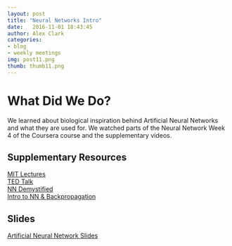 ```yaml
---
layout: post
title: "Neural Networks Intro"
date: 	2016-11-01 18:43:45
author: Alex Clark
categories:
- blog
- weekly meetings
img: post11.png
thumb: thumb11.png
---
```


# What Did We Do?

We learned about biological inspiration behind Artificial Neural Networks and what they are used for. We watched parts of the Neural Network Week 4 of the Coursera course and the supplementary videos.

## Supplementary Resources

[MIT Lectures](https://www.youtube.com/watch?v=uXt8qF2Zzfo)   
[TED Talk](https://www.youtube.com/watch?v=n-YbJi4EPxc)  
[NN Demystified](https://www.youtube.com/watch?v=bxe2T-V8XRs)   
[Intro to NN & Backpropagation](https://www.youtube.com/watch?v=DG5-UyRBQD4)   


## Slides

[Artificial Neural Network Slides](https://docs.google.com/presentation/d/1hCMVN9EN4Y-XjWIPwedXjzzne4QuIGH1rfMv8bWHkt4/edit?usp=sharing)

[hampden]: https://github.com/jekyll/jekyll